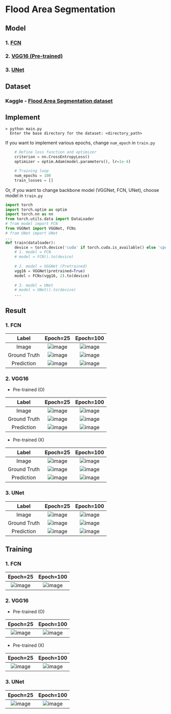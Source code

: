 # Flood Area Segmentation

## Model
### 1. [FCN](https://github.com/hjpark83/CVLab/blob/main/Paper%20Review/Segmentations/Implementation/model.py) 
### 2. [VGG16 (Pre-trained)](https://github.com/hjpark83/CVLab/blob/main/Paper%20Review/Segmentations/Implementation/VGGNet.py)
### 3. [UNet](https://github.com/hjpark83/CVLab/blob/main/Paper%20Review/Segmentations/Implementation/UNet.py)

## Dataset

### Kaggle - [Flood Area Segmentation dataset](https://www.kaggle.com/datasets/faizalkarim/flood-area-segmentation/data)

## Implement
 
    > python main.py
      Enter the base directory for the dataset: <directory_path>

If you want to implement various epochs, change ```num_epoch``` in ```train.py```
```python
    # Define loss function and optimizer
    criterion = nn.CrossEntropyLoss()
    optimizer = optim.Adam(model.parameters(), lr=1e-4)

    # Training loop
    num_epochs = 100
    train_losses = []
```
Or, if you want to change backbone model (VGGNet, FCN, UNet), choose model in ```train.py```
```python
import torch
import torch.optim as optim
import torch.nn as nn
from torch.utils.data import DataLoader
# from model import FCN
from VGGNet import VGGNet, FCNs
# from UNet import UNet
...
def train(dataloader):
    device = torch.device('cuda' if torch.cuda.is_available() else 'cpu')
    # 1. model = FCN
    # model = FCN().to(device)
    
    # 2. model = VGGNet (Pretrained)
    vgg16 = VGGNet(pretrained=True)
    model = FCNs(vgg16, 2).to(device)
    
    # 3. model = UNet
    # model = UNet().to(device)
    ...
```

## Result

### 1. FCN
|Label|Epoch=25|Epoch=100|
|:-:|:-:|:--:|
|Image|![image](https://github.com/user-attachments/assets/d3fc202b-d875-4351-b9a6-b521e028a419)|![image](https://github.com/user-attachments/assets/d3fc202b-d875-4351-b9a6-b521e028a419)|
|Ground Truth|![image](https://github.com/user-attachments/assets/e917368e-0816-48d9-82ad-f1697aba7d7d)|![image](https://github.com/user-attachments/assets/e917368e-0816-48d9-82ad-f1697aba7d7d)|
|Prediction|![image](https://github.com/user-attachments/assets/5337a4ab-eac0-4e33-9d83-1979623e7683)|![image](https://github.com/user-attachments/assets/e739bc8d-ecd6-4add-b575-d13e56dfbed0)|

### 2. VGG16
- Pre-trained (O)

|Label|Epoch=25|Epoch=100|
|:-:|:-:|:--:|
|Image|![image](https://github.com/user-attachments/assets/158aba06-59c7-4590-8c74-ef722f7ce4d7)|![image](https://github.com/user-attachments/assets/158aba06-59c7-4590-8c74-ef722f7ce4d7)|
|Ground Truth|![image](https://github.com/user-attachments/assets/b5148b04-51f6-430d-9d42-54312931c236)|![image](https://github.com/user-attachments/assets/b5148b04-51f6-430d-9d42-54312931c236)|
|Prediction|![image](https://github.com/user-attachments/assets/62574978-17c6-444a-bbb2-94d35ebfd5a4)|![image](https://github.com/user-attachments/assets/e8e1a7aa-0fb8-4552-82c3-67b9e4d1c170)|

- Pre-trained (X)

|Label|Epoch=25|Epoch=100|
|:-:|:-:|:--:|
|Image|![image](https://github.com/user-attachments/assets/72b664b0-6716-45c3-829f-2053ce7ae711)|![image](https://github.com/user-attachments/assets/72b664b0-6716-45c3-829f-2053ce7ae711)|
|Ground Truth|![image](https://github.com/user-attachments/assets/5715bd50-f256-4079-b71f-30b487bd1484)|![image](https://github.com/user-attachments/assets/5715bd50-f256-4079-b71f-30b487bd1484)|
|Prediction|![image](https://github.com/user-attachments/assets/a4a44533-a4d0-41b0-b71f-32c888587c9f)|![image](https://github.com/user-attachments/assets/d1dbd16c-770b-4c35-a66e-33484b6b6675)|

### 3. UNet
|Label|Epoch=25|Epoch=100|
|:-:|:-:|:--:|
|Image|![image](https://github.com/user-attachments/assets/7efe6ab3-9075-4e3c-ac3d-247c68fe7758)|![image](https://github.com/user-attachments/assets/7efe6ab3-9075-4e3c-ac3d-247c68fe7758)|
|Ground Truth|![image](https://github.com/user-attachments/assets/b2543ece-2f9a-4d60-ac43-f330c682e170)|![image](https://github.com/user-attachments/assets/62b8eb6f-ee3d-4ad2-8ebd-4d44e9c1ed13)|
|Prediction|![image](https://github.com/user-attachments/assets/551c3409-2150-4394-8ef3-be93d79ac073)|![image](https://github.com/user-attachments/assets/d9defb25-c84d-49e2-a339-25641e29cecf)|

## Training

### 1. FCN
|Epoch=25|Epoch=100|
|:--:|:--:|
|![image](https://github.com/user-attachments/assets/affae839-e382-486f-b09b-394458e8fb52)|![image](https://github.com/user-attachments/assets/461a2fa6-17a8-4e4e-99b9-abb0d1f905b6)|

### 2. VGG16
- Pre-trained (O)
  
|Epoch=25|Epoch=100|
|:--:|:--:|
|![image](https://github.com/user-attachments/assets/2153e281-4cab-4ad4-8332-7f7f279d2ce7)|![image](https://github.com/user-attachments/assets/ddb46309-ee18-4853-acc3-d3511efc0714)|

- Pre-trained (X)

|Epoch=25|Epoch=100|
|:--:|:--:|
|![image](https://github.com/user-attachments/assets/11d2be8d-d81e-461f-9f44-ed762c18189a)|![image](https://github.com/user-attachments/assets/1fa75771-90ee-4978-8f48-4488ac1fdd2a)|

### 3. UNet
|Epoch=25|Epoch=100|
|:--:|:--:|
|![image](https://github.com/user-attachments/assets/eae4531a-9a9c-4d04-9910-48ccbcc1abfc)|![image](https://github.com/user-attachments/assets/4fd66ca5-6dde-4ca1-8494-550852fd4715)|
